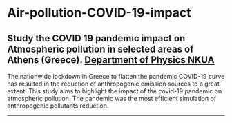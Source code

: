 # Air-pollution-COVID-19-impact

Study the COVID 19 pandemic impact on Atmospheric pollution in selected areas of Athens (Greece). [Department of Physics NKUA](https://www.phys.uoa.gr)
------

The nationwide lockdown in Greece to flatten the pandemic COVID-19 curve has resulted in the reduction of anthropogenic emission sources to a great extent. This study aims to highlight  the impact of the covid-19 pandemic on atmospheric pollution.  The pandemic was the most efficient simulation of  anthropogenic pollutants reduction. 

-------
